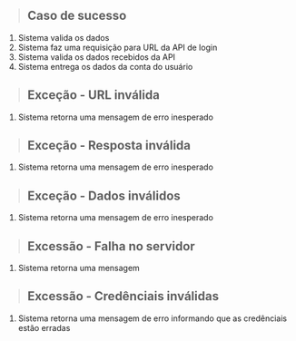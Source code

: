 > ## Caso de sucesso
1. Sistema valida os dados
2. Sistema faz uma requisição para URL da API de login
3. Sistema valida os dados recebidos da API
4. Sistema entrega os dados da conta do usuário

> ## Exceção - URL inválida
1. Sistema retorna uma mensagem de erro inesperado

> ## Exceção - Resposta inválida
1. Sistema retorna uma mensagem de erro inesperado


> ## Exceção - Dados inválidos
1. Sistema retorna uma mensagem de erro inesperado

> ## Excessão - Falha no servidor
1. Sistema retorna uma mensagem 

> ## Excessão - Credênciais inválidas
1. Sistema retorna uma mensagem de erro informando que as credênciais estão erradas